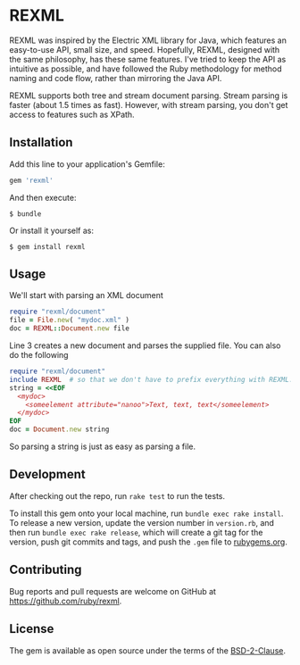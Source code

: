 # REXML

REXML was inspired by the Electric XML library for Java, which features an easy-to-use API, small size, and speed. Hopefully, REXML, designed with the same philosophy, has these same features. I've tried to keep the API as intuitive as possible, and have followed the Ruby methodology for method naming and code flow, rather than mirroring the Java API.

REXML supports both tree and stream document parsing. Stream parsing is faster (about 1.5 times as fast). However, with stream parsing, you don't get access to features such as XPath.

## Installation

Add this line to your application's Gemfile:

```ruby
gem 'rexml'
```

And then execute:

    $ bundle

Or install it yourself as:

    $ gem install rexml

## Usage

We'll start with parsing an XML document

```ruby
require "rexml/document"
file = File.new( "mydoc.xml" )
doc = REXML::Document.new file
```

Line 3 creates a new document and parses the supplied file. You can also do the following

```ruby
require "rexml/document"
include REXML  # so that we don't have to prefix everything with REXML::...
string = <<EOF
  <mydoc>
    <someelement attribute="nanoo">Text, text, text</someelement>
  </mydoc>
EOF
doc = Document.new string
```

So parsing a string is just as easy as parsing a file.

## Development

After checking out the repo, run `rake test` to run the tests.

To install this gem onto your local machine, run `bundle exec rake install`. To release a new version, update the version number in `version.rb`, and then run `bundle exec rake release`, which will create a git tag for the version, push git commits and tags, and push the `.gem` file to [rubygems.org](https://rubygems.org).

## Contributing

Bug reports and pull requests are welcome on GitHub at https://github.com/ruby/rexml.

## License

The gem is available as open source under the terms of the [BSD-2-Clause](LICENSE.txt).
